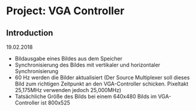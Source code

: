 # Project: VGA Controller
## Introduction
19.02.2018

* Bildausgabe eines Bildes aus dem Speicher  
* Synchronisierung des Bildes mit vertikaler und horizontaler Synchronisierung  
* 60 Hz werden die Bilder aktualisiert (Der Source Multiplexer soll dieses Bild zum richtigen Zeitpunkt an den VGA-Controller schicken. Pixeltakt 25,175MHz verwenden jedoch 25,000MHz)
* Tatsächliche Größe des Bilds bei einem 640x480 Bilds im VGA-Controller ist 800x525  
